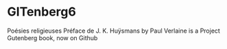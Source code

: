 # GITenberg6
Poésies religieuses Préface de J. K. Huÿsmans by Paul Verlaine is a Project Gutenberg book, now on Github
